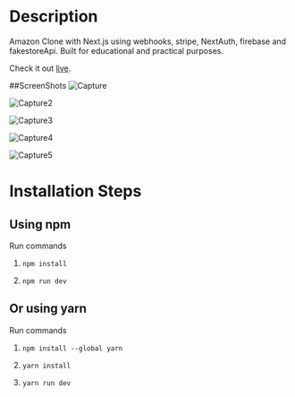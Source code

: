 # Description

Amazon Clone with Next.js using webhooks, stripe, NextAuth, firebase and fakestoreApi. Built for educational and practical purposes.

Check it out [live](https://amazon-clone-ao.vercel.app/).

##ScreenShots
![Capture](https://user-images.githubusercontent.com/86429134/134033964-d450cf18-67d2-4b32-b3a2-04931e1f709c.JPG)

![Capture2](https://user-images.githubusercontent.com/86429134/134033986-6be7ef18-3004-4d49-aea3-5050f7850a30.JPG)

![Capture3](https://user-images.githubusercontent.com/86429134/134033988-1368a44f-202b-4d62-89c0-fc8fb54e6220.JPG)

![Capture4](https://user-images.githubusercontent.com/86429134/134033992-d4f73446-a88f-45a8-9992-41c4c958e8b7.JPG)

![Capture5](https://user-images.githubusercontent.com/86429134/134033984-64bbfa39-494e-4e35-8637-8976af1ae077.JPG)

# Installation Steps

## Using npm


Run commands

1) ```npm install```


2) ```npm run dev```


## Or using yarn

Run commands 

1) ```npm install --global yarn```

2) ```yarn install```

3) ```yarn run dev```



